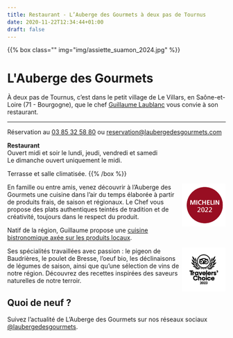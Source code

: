 ```yaml
---
title: Restaurant - L’Auberge des Gourmets à deux pas de Tournus
date: 2020-11-22T12:34:44+01:00
draft: false
---
```

{{% box class="" img="img/assiette_suamon_2024.jpg" %}}
# L'Auberge des Gourmets

À deux pas de Tournus, c’est dans le petit village de Le Villars, en Saône-et-Loire (71 - Bourgogne), que le chef [Guillaume Laublanc](/guillaume-laublanc) vous convie à son restaurant.

<hr>

Réservation au [03 85 32 58 80](tel:0033385325880) ou [reservation@laubergedesgourmets.com](mailto:reservation@laubergedesgourmets.com?subject=R%C3%A9servation%20au%20restaurant&body=Bonjour%20Guillaume%2C%0D%0A%0D%0ANous%20souhaitons%20r%C3%A9server%20pour%20X%20personnes%0D%0APour%20la%20date%20suivante%20%3A%0D%0A%C3%80%20l'heure%20suivante%20%3A%0D%0A%0D%0A%C3%80%20propos%2C%20nous%20avons%20les%20besoins%20sp%C3%A9cifiques%20suivants%20comme%20allergies%2C%20terrasse%2C%20animaux%20de%20compagnie%2C%20...%3A%0D%0A%0D%0AMerci.%0D%0A%0D%0A%0D%0A)

**Restaurant**<br/>
Ouvert midi et soir le lundi, jeudi, vendredi et samedi<br/>
Le dimanche ouvert uniquement le midi.

Terrasse et salle climatisée.
{{% /box %}}


<p><a href="https://guide.michelin.com/en/bourgogne-franche-comte/le-villars/restaurant/l-auberge-des-gourmets" target="_blank"><img src="img/label_michelin.png" align="right" width="20%"/></a>En famille ou entre amis, venez découvrir à l’Auberge des Gourmets une cuisine dans l’air du temps élaborée à partir de produits frais, de saison et régionaux. Le Chef vous propose des plats authentiques teintés de tradition et de créativité, toujours dans le respect du produit.
</p>

Natif de la région, Guillaume propose une [cuisine bistronomique axée sur les produits locaux](/carte-menu/).

<p><a href="https://www.tripadvisor.com/Restaurant_Review-g1940685-d2236223-Reviews-L_Auberge_des_Gourmets-Le_Villars_Saone_et_Loire_Bourgogne_Franche_Comte.html" target="_blank"><img src="img/tc_2023.gif" align="right" width="20%"/></a>Ses spécialités travaillées avec passion : le pigeon de Baudrières, le poulet de Bresse, l’oeuf bio, les déclinaisons de légumes de saison, ainsi que qu’une sélection de vins de notre région.
Découvrez des recettes inspirées des saveurs naturelles de notre terroir.</p>

## Quoi de neuf ?

Suivez l’actualité de L’Auberge des Gourmets sur nos réseaux sociaux [@laubergedesgourmets](https://www.instagram.com/laubergedesgourmets). 